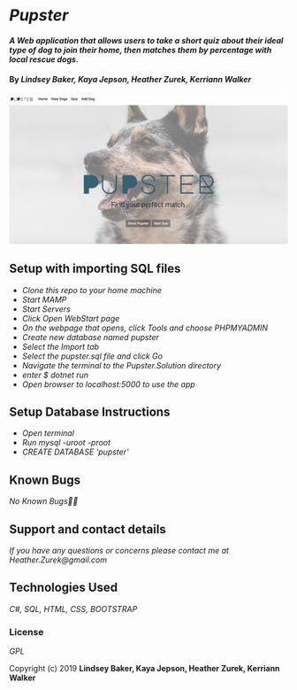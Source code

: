 # _Pupster_

#### _A Web application that allows users to take a short quiz about their ideal type of dog to join their home, then matches them by percentage with local rescue dogs._

#### By _**Lindsey Baker, Kaya Jepson, Heather Zurek, Kerriann Walker**_

![website view](readmeimg1.png)

## Setup with importing SQL files

* _Clone this repo to your home machine_
* _Start MAMP_
* _Start Servers_
* _Click Open WebStart page_
* _On the webpage that opens, click Tools and choose PHPMYADMIN_
* _Create new database named pupster_
* _Select the Import tab_
* _Select the pupster.sql file and click Go_
* _Navigate the terminal to the Pupster.Solution directory_
* _enter $ dotnet run_
* _Open browser to localhost:5000 to use the app_

## Setup Database Instructions

* _Open terminal_
* _Run mysql -uroot -proot_
* _CREATE DATABASE 'pupster'_
<!-- *_Create table Instructions here_ -->

## Known Bugs

_No Known Bugs🐛🐞_

## Support and contact details

_If you have any questions or concerns please contact me at Heather.Zurek@gmail.com_

## Technologies Used

_C#, SQL, HTML, CSS, BOOTSTRAP_

### License

*GPL*

Copyright (c) 2019 **Lindsey Baker, Kaya Jepson, Heather Zurek, Kerriann Walker**
